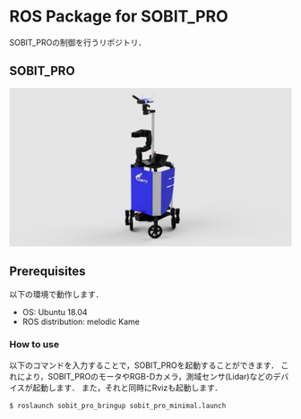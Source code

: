 # ROS Package for SOBIT_PRO

SOBIT_PROの制御を行うリポジトリ．

## SOBIT_PRO
![](sobit_pro_bringup/img/sobit_pro.png)

## Prerequisites
以下の環境で動作します．
- OS: Ubuntu 18.04 
- ROS distribution: melodic Kame

### How to use
以下のコマンドを入力することで，SOBIT_PROを起動することができます．
これにより，SOBIT_PROのモータやRGB-Dカメラ，測域センサ(Lidar)などのデバイスが起動します．
また，それと同時にRvizも起動します．

```bash:
$ roslaunch sobit_pro_bringup sobit_pro_minimal.launch
```

